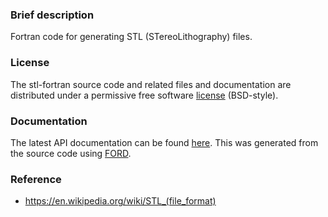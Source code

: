 ### Brief description

Fortran code for generating STL (STereoLithography) files.

### License

The stl-fortran source code and related files and documentation are distributed under a permissive free software [license](https://github.com/jacobwilliams/stl-fortran/blob/master/LICENSE.txt) (BSD-style).

### Documentation

The latest API documentation can be found [here](https://jacobwilliams.github.io/stl-fortran/). This was generated from the source code using [FORD](https://github.com/Fortran-FOSS-Programmers/ford).

### Reference

  * https://en.wikipedia.org/wiki/STL_(file_format)